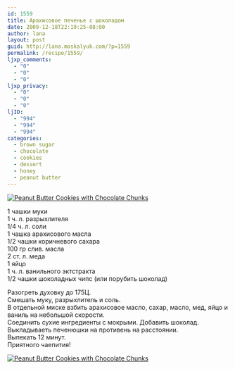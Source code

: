 ```yaml
---
id: 1559
title: Арахисовое печенье с шоколадом
date: 2009-12-18T22:19:25-08:00
author: lana
layout: post
guid: http://lana.moskalyuk.com/?p=1559
permalink: /recipe/1559/
ljxp_comments:
  - "0"
  - "0"
  - "0"
ljxp_privacy:
  - "0"
  - "0"
  - "0"
ljID:
  - "994"
  - "994"
  - "994"
categories:
  - brown sugar
  - chocolate
  - cookies
  - dessert
  - honey
  - peanut butter
---
```

<a class="flickr-image alignnone" title="Peanut Butter Cookies with Chocolate Chunks" href="http://www.flickr.com/photos/67405678@N00/4196067013/" target="_blank"><img src="http://farm5.static.flickr.com/4039/4196067013_77dd918cb4.jpg" alt="Peanut Butter Cookies with Chocolate Chunks" /></a>

1 чашки муки  
1 ч. л. разрыхлителя  
1/4 ч. л. соли  
1 чашка арахисового масла  
1/2 чашки коричневого сахара  
100 гр слив. масла  
2 ст. л. меда  
1 яйцо  
1 ч. л. ванильного эктстракта  
1/2 чашки шоколадных чипс (или порубить шоколад)

Разогреть духовку до 175Ц.  
Смешать муку, разрыхлитель и соль.  
В отдельной миске взбить арахисовое масло, сахар, масло, мед, яйцо и ваниль на небольшой скорости.  
Соединить сухие ингредиенты с мокрыми. Добавить шоколад.  
Выкладываеть печенюшки на противень на расстоянии.  
Выпекать 12 минут.  
Приятного чаепития!

<a class="flickr-image alignnone" title="Peanut Butter Cookies with Chocolate Chunks" href="http://www.flickr.com/photos/67405678@N00/4196820922/" target="_blank"><img src="http://farm3.static.flickr.com/2796/4196820922_ffc8ae7a09.jpg" alt="Peanut Butter Cookies with Chocolate Chunks" /></a>
